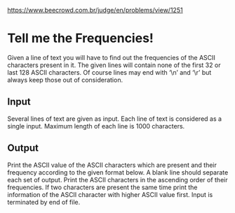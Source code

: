 https://www.beecrowd.com.br/judge/en/problems/view/1251

# Tell me the Frequencies!

Given a line of text you will have to find out the frequencies of the ASCII
characters present in it. The given lines will contain none of the first 32 or
last 128 ASCII characters. Of course lines may end with ‘\n’ and ‘\r’ but
always keep those out of consideration.

## Input

Several lines of text are given as input. Each line of text is considered as a
single input. Maximum length of each line is 1000 characters.

## Output

Print the ASCII value of the ASCII characters which are present and their
frequency according to the given format below. A blank line should separate
each set of output. Print the ASCII characters in the ascending order of their
frequencies. If two characters are present the same time print the information
of the ASCII character with higher ASCII value first. Input is terminated by
end of file.

